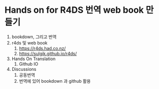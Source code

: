 # Hands on for R4DS 번역 web book 만들기
1. bookdown, 그리고 번역
1. r4ds 및 web book
    1. https://r4ds.had.co.nz/
    1. https://sulgik.github.io/r4ds/
1. Hands On Translation
    1. Github IO
1. Discussions
    1. 공동번역
    1. 번역에 있어 bookdown 과 github 활용
